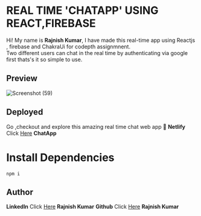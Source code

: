 # REAL TIME 'CHATAPP' USING REACT,FIREBASE

Hi! My name is **Rajnish Kumar**, I have made this real-time app using Reactjs , firebase and ChakraUi for codepth assignmnent.  <br/> Two different users can chat in the real time by authenticating via google first thats's it so simple to use.

## Preview

![Screenshot (59)](https://github.com/redoxrj/chat_and_notification_feature_codepth/assets/140983045/be9844a9-8bd5-442b-9ab5-959f20a99fe2)

## Deployed
 Go ,checkout and explore this amazing real time chat web app 🚀
**Netlify** Click [Here](https://651c1403a95bb5253268e326--superb-otter-524c7d.netlify.app/) **ChatApp**

# Install Dependencies

`npm i`

## Author

**LinkedIn** Click [Here](https://www.linkedin.com/in/rajnish-kumar-redoxrj/) **Rajnish Kumar**
**Github** Click [Here](https://github.com/redoxrj) **Rajnish Kumar**
